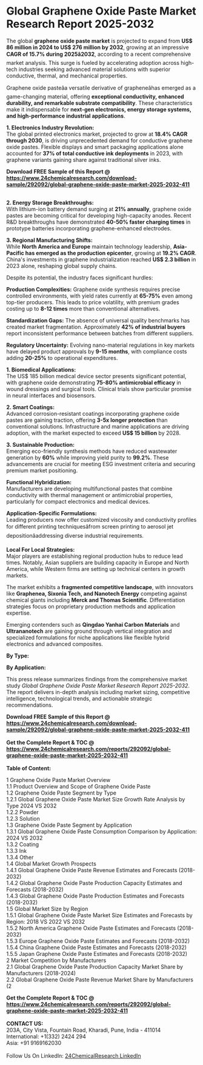 <h1>Global Graphene Oxide Paste Market Research Report 2025-2032</h1><p>The global <strong>graphene oxide paste market</strong> is projected to expand from <strong>US$ 86 million in 2024 to US$ 276 million by 2032</strong>, growing at an impressive <strong>CAGR of 15.7% during 2025â2032</strong>, according to a recent comprehensive market analysis. This surge is fueled by accelerating adoption across high-tech industries seeking advanced material solutions with superior conductive, thermal, and mechanical properties.</p><p>Graphene oxide pasteâa versatile derivative of grapheneâhas emerged as a game-changing material, offering <strong>exceptional conductivity, enhanced durability, and remarkable substrate compatibility</strong>. These characteristics make it indispensable for <strong>next-gen electronics, energy storage systems, and high-performance industrial applications</strong>.</p><p><strong>1. Electronics Industry Revolution:</strong><br>
The global printed electronics market, projected to grow at <strong>18.4% CAGR through 2030</strong>, is driving unprecedented demand for conductive graphene oxide pastes. Flexible displays and smart packaging applications alone accounted for <strong>37% of total conductive ink deployments</strong> in 2023, with graphene variants gaining share against traditional silver inks.</p><div><b>Download FREE Sample of this Report @ 
            <a href="https://www.24chemicalresearch.com/download-sample/292092/global-graphene-oxide-paste-market-2025-2032-411">
            https://www.24chemicalresearch.com/download-sample/292092/global-graphene-oxide-paste-market-2025-2032-411</a></b></div><br><p><strong>2. Energy Storage Breakthroughs:</strong><br>
With lithium-ion battery demand surging at <strong>21% annually</strong>, graphene oxide pastes are becoming critical for developing high-capacity anodes. Recent R&amp;D breakthroughs have demonstrated <strong>40-50% faster charging times</strong> in prototype batteries incorporating graphene-enhanced electrodes.</p><p><strong>3. Regional Manufacturing Shifts:</strong><br>
While <strong>North America and Europe</strong> maintain technology leadership, <strong>Asia-Pacific has emerged as the production epicenter</strong>, growing at <strong>19.2% CAGR</strong>. China's investments in graphene industrialization reached <strong>US$ 2.3 billion</strong> in 2023 alone, reshaping global supply chains.</p><p>Despite its potential, the industry faces significant hurdles:</p><p><strong>Production Complexities:</strong> Graphene oxide synthesis requires precise controlled environments, with yield rates currently at <strong>65-75%</strong> even among top-tier producers. This leads to price volatility, with premium grades costing up to <strong>8-12 times</strong> more than conventional alternatives.</p><p><strong>Standardization Gaps:</strong> The absence of universal quality benchmarks has created market fragmentation. Approximately <strong>42% of industrial buyers</strong> report inconsistent performance between batches from different suppliers.</p><p><strong>Regulatory Uncertainty:</strong> Evolving nano-material regulations in key markets have delayed product approvals by <strong>9-15 months</strong>, with compliance costs adding <strong>20-25%</strong> to operational expenditures.</p><p><strong>1. Biomedical Applications:</strong><br>
The US$ 185 billion medical device sector presents significant potential, with graphene oxide demonstrating <strong>75-80% antimicrobial efficacy</strong> in wound dressings and surgical tools. Clinical trials show particular promise in neural interfaces and biosensors.</p><p><strong>2. Smart Coatings:</strong><br>
Advanced corrosion-resistant coatings incorporating graphene oxide pastes are gaining traction, offering <strong>3-5x longer protection</strong> than conventional solutions. Infrastructure and marine applications are driving adoption, with the market expected to exceed <strong>US$ 15 billion</strong> by 2028.</p><p><strong>3. Sustainable Production:</strong><br>
Emerging eco-friendly synthesis methods have reduced wastewater generation by <strong>60%</strong> while improving yield purity to <strong>99.2%</strong>. These advancements are crucial for meeting ESG investment criteria and securing premium market positioning.</p><p><strong>Functional Hybridization:</strong><br>
	Manufacturers are developing multifunctional pastes that combine conductivity with thermal management or antimicrobial properties, particularly for compact electronics and medical devices.</p><p><strong>Application-Specific Formulations:</strong><br>
	Leading producers now offer customized viscosity and conductivity profiles for different printing techniquesâfrom screen printing to aerosol jet depositionâaddressing diverse industrial requirements.</p><p><strong>Local For Local Strategies:</strong><br>
	Major players are establishing regional production hubs to reduce lead times. Notably, Asian suppliers are building capacity in Europe and North America, while Western firms are setting up technical centers in growth markets.</p><p>The market exhibits a <strong>fragmented competitive landscape</strong>, with innovators like <strong>Graphenea, Sixonia Tech, and Nanotech Energy</strong> competing against chemical giants including <strong>Merck and Thomas Scientific</strong>. Differentiation strategies focus on proprietary production methods and application expertise.</p><p>Emerging contenders such as <strong>Qingdao Yanhai Carbon Materials</strong> and <strong>Ultrananotech</strong> are gaining ground through vertical integration and specialized formulations for niche applications like flexible hybrid electronics and advanced composites.</p><p><strong>By Type:</strong></p><p><strong>By Application:</strong></p><p>This press release summarizes findings from the comprehensive market study <em>Global Graphene Oxide Paste Market Research Report 2025-2032</em>. The report delivers in-depth analysis including market sizing, competitive intelligence, technological trends, and actionable strategic recommendations.</p><div><b>Download FREE Sample of this Report @ 
            <a href="https://www.24chemicalresearch.com/download-sample/292092/global-graphene-oxide-paste-market-2025-2032-411">
            https://www.24chemicalresearch.com/download-sample/292092/global-graphene-oxide-paste-market-2025-2032-411</a></b></div><br><div><b>Get the Complete Report & TOC @ 
            <a href="https://www.24chemicalresearch.com/reports/292092/global-graphene-oxide-paste-market-2025-2032-411">
            https://www.24chemicalresearch.com/reports/292092/global-graphene-oxide-paste-market-2025-2032-411</a></b></div><br>
            <b>Table of Content:</b><p>1 Graphene Oxide Paste Market Overview<br />
    1.1 Product Overview and Scope of Graphene Oxide Paste<br />
    1.2 Graphene Oxide Paste Segment by Type<br />
        1.2.1 Global Graphene Oxide Paste Market Size Growth Rate Analysis by Type 2024 VS 2032<br />
        1.2.2 Powder<br />
        1.2.3 Solution<br />
    1.3 Graphene Oxide Paste Segment by Application<br />
        1.3.1 Global Graphene Oxide Paste Consumption Comparison by Application: 2024 VS 2032<br />
        1.3.2 Coating<br />
        1.3.3 Ink<br />
        1.3.4 Other<br />
    1.4 Global Market Growth Prospects<br />
        1.4.1 Global Graphene Oxide Paste Revenue Estimates and Forecasts (2018-2032)<br />
        1.4.2 Global Graphene Oxide Paste Production Capacity Estimates and Forecasts (2018-2032)<br />
        1.4.3 Global Graphene Oxide Paste Production Estimates and Forecasts (2018-2032)<br />
    1.5 Global Market Size by Region<br />
        1.5.1 Global Graphene Oxide Paste Market Size Estimates and Forecasts by Region: 2018 VS 2022 VS 2032<br />
        1.5.2 North America Graphene Oxide Paste Estimates and Forecasts (2018-2032)<br />
        1.5.3 Europe Graphene Oxide Paste Estimates and Forecasts (2018-2032)<br />
        1.5.4 China Graphene Oxide Paste Estimates and Forecasts (2018-2032)<br />
        1.5.5 Japan Graphene Oxide Paste Estimates and Forecasts (2018-2032)<br />
2 Market Competition by Manufacturers<br />
    2.1 Global Graphene Oxide Paste Production Capacity Market Share by Manufacturers (2018-2024)<br />
    2.2 Global Graphene Oxide Paste Revenue Market Share by Manufacturers (2</p><div><b>Get the Complete Report & TOC @ 
            <a href="https://www.24chemicalresearch.com/reports/292092/global-graphene-oxide-paste-market-2025-2032-411">
            https://www.24chemicalresearch.com/reports/292092/global-graphene-oxide-paste-market-2025-2032-411</a></b></div><br><b>CONTACT US:</b><br>
            203A, City Vista, Fountain Road, Kharadi, Pune, India - 411014<br>
            International: +1(332) 2424 294<br>
            Asia: +91 9169162030 <br><br>
            Follow Us On LinkedIn: <a href="https://www.linkedin.com/company/24chemicalresearch/">24ChemicalResearch LinkedIn</a>